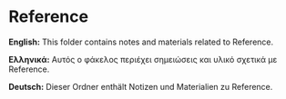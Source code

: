 # Reference

**English:** This folder contains notes and materials related to Reference.

**Ελληνικά:** Αυτός ο φάκελος περιέχει σημειώσεις και υλικό σχετικά με Reference.

**Deutsch:** Dieser Ordner enthält Notizen und Materialien zu Reference.
